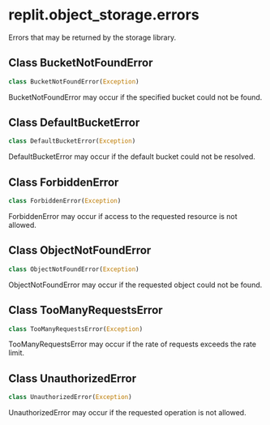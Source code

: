 # replit.object\_storage.errors

Errors that may be returned by the storage library.

## Class BucketNotFoundError

```python
class BucketNotFoundError(Exception)
```

BucketNotFoundError may occur if the specified bucket could not be found.

## Class DefaultBucketError

```python
class DefaultBucketError(Exception)
```

DefaultBucketError may occur if the default bucket could not be resolved.

## Class ForbiddenError

```python
class ForbiddenError(Exception)
```

ForbiddenError may occur if access to the requested resource is not allowed.

## Class ObjectNotFoundError

```python
class ObjectNotFoundError(Exception)
```

ObjectNotFoundError may occur if the requested object could not be found.

## Class TooManyRequestsError

```python
class TooManyRequestsError(Exception)
```

TooManyRequestsError may occur if the rate of requests exceeds the rate limit.

## Class UnauthorizedError

```python
class UnauthorizedError(Exception)
```

UnauthorizedError may occur if the requested operation is not allowed.

